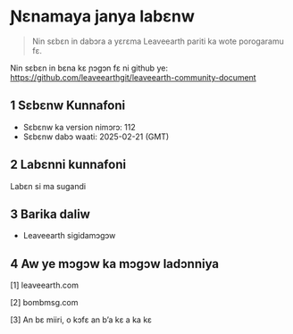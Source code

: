 # Ɲɛnamaya janya labɛnw

>Nin sɛbɛn in dabɔra a yɛrɛma Leaveearth pariti ka wote porogaramu fɛ.

Nin sɛbɛn in bɛna kɛ ɲɔgɔn fɛ ni github ye: https://github.com/leaveearthgit/leaveearth-community-document

## 1 Sɛbɛnw Kunnafoni

- Sɛbɛnw ka version nimɔrɔ: 112
- Sɛbɛnw dabɔ waati: 2025-02-21 (GMT)

## 2 Labɛnni kunnafoni

Labɛn si ma sugandi

## 3 Barika daliw
* Leaveearth sigidamɔgɔw

## 4 Aw ye mɔgɔw ka mɔgɔw ladɔnniya
[1] leaveearth.com

[2] bombmsg.com

[3] An bɛ miiri, o kɔfɛ an b’a kɛ a ka kɛ